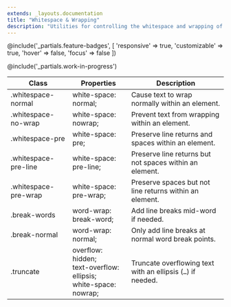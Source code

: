 ```yaml
---
extends: _layouts.documentation
title: "Whitespace & Wrapping"
description: "Utilities for controlling the whitespace and wrapping of an element."
---
```


@include('_partials.feature-badges', [
    'responsive' => true,
    'customizable' => true,
    'hover' => false,
    'focus' => false
])

@include('_partials.work-in-progress')

<div class="border-t border-grey-lighter">
    <table class="w-full text-left" style="border-collapse: collapse;">
        <colgroup>
            <col class="w-1/4">
            <col class="w-1/4">
            <col>
        </colgroup>
        <thead>
          <tr>
              <th class="text-sm font-semibold text-grey-darker p-2 bg-grey-lightest">Class</th>
              <th class="text-sm font-semibold text-grey-darker p-2 bg-grey-lightest">Properties</th>
              <th class="text-sm font-semibold text-grey-darker p-2 bg-grey-lightest">Description</th>
          </tr>
        </thead>
        <tbody class="align-baseline">
            <tr>
                <td class="p-2 border-t border-smoke font-mono text-xs text-purple-dark">.whitespace-normal</td>
                <td class="p-2 border-t border-smoke font-mono text-xs text-blue-dark">white-space: normal;</td>
                <td class="p-2 border-t border-smoke text-sm text-grey-darker">Cause text to wrap normally within an element.</td>
            </tr>
            <tr>
                <td class="p-2 border-t border-smoke-light font-mono text-xs text-purple-dark">.whitespace-no-wrap</td>
                <td class="p-2 border-t border-smoke-light font-mono text-xs text-blue-dark">white-space: nowrap;</td>
                <td class="p-2 border-t border-smoke-light text-sm text-grey-darker">Prevent text from wrapping within an element.</td>
            </tr>
            <tr>
                <td class="p-2 border-t border-smoke-light font-mono text-xs text-purple-dark">.whitespace-pre</td>
                <td class="p-2 border-t border-smoke-light font-mono text-xs text-blue-dark">white-space: pre;</td>
                <td class="p-2 border-t border-smoke-light text-sm text-grey-darker">Preserve line returns and spaces within an element.</td>
            </tr>
            <tr>
                <td class="p-2 border-t border-smoke-light font-mono text-xs text-purple-dark">.whitespace-pre-line</td>
                <td class="p-2 border-t border-smoke-light font-mono text-xs text-blue-dark">white-space: pre-line;</td>
                <td class="p-2 border-t border-smoke-light text-sm text-grey-darker">Preserve line returns but not spaces within an element.</td>
            </tr>
            <tr>
                <td class="p-2 border-t border-smoke-light font-mono text-xs text-purple-dark">.whitespace-pre-wrap</td>
                <td class="p-2 border-t border-smoke-light font-mono text-xs text-blue-dark">white-space: pre-wrap;</td>
                <td class="p-2 border-t border-smoke-light text-sm text-grey-darker">Preserve spaces but not line returns within an element.</td>
            </tr>
            <tr>
                <td class="p-2 border-t border-smoke-light font-mono text-xs text-purple-dark">.break-words</td>
                <td class="p-2 border-t border-smoke-light font-mono text-xs text-blue-dark">word-wrap: break-word;</td>
                <td class="p-2 border-t border-smoke-light text-sm text-grey-darker">Add line breaks mid-word if needed.</td>
            </tr>
            <tr>
                <td class="p-2 border-t border-smoke-light font-mono text-xs text-purple-dark">.break-normal</td>
                <td class="p-2 border-t border-smoke-light font-mono text-xs text-blue-dark">word-wrap: normal;</td>
                <td class="p-2 border-t border-smoke-light text-sm text-grey-darker">Only add line breaks at normal word break points.</td>
            </tr>
            <tr>
                <td class="p-2 border-t border-smoke-light font-mono text-xs text-purple-dark">.truncate</td>
                <td class="p-2 border-t border-smoke-light font-mono text-xs text-blue-dark">
                    overflow: hidden;<br>
                    text-overflow: ellipsis;<br>
                    white-space: nowrap;<br>
                </td>
                <td class="p-2 border-t border-smoke-light text-sm text-grey-darker">Truncate overflowing text with an ellipsis (<code>…</code>) if needed.</td>
            </tr>
        </tbody>
    </table>
</div>

